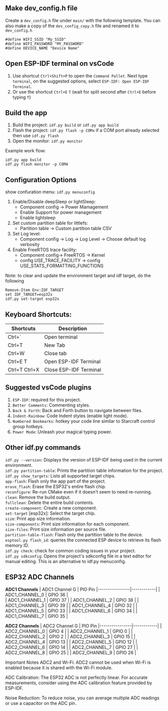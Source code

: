 ## Make dev_config.h file

Create a `dev_config.h` file under `main/` with the following template. You can also make a copy of the `dev_config_copy.h` file and renamed it to `dev_config.h`

```
#define WIFI_SSID "My_SSID"
#define WIFI_PASSWORD "MY_PASSWORD"
#define DEVICE_NAME "Device Name"
```

## Open ESP-IDF terminal on vsCode

1. Use shortcut `Ctrl+Shift+P` to open the `Command Pallet`. Next type `terminal`, on the suggested options, select `ESP-IDF: Open ESP-IDF Terminal`.
2. Or use the shortcut `Ctrl+E`  `T` (wait for split second after `Ctrl+E` before typing `T`)

## Build the app

1. Build the project: `idf.py build` or `idf.py app build`
2. Flash the project: `idf.py flash -p COMx` if a COM port already selected then use `idf.py flash`
3. Open the monitor: `idf.py monitor`
   
Example work flow: <br>
```
idf.py app build
idf.py flash monitor -p COM4
```

## Configuration Options

show confuration menu: `idf.py menuconfig`

1. Enable/Disable deepSleep or lightSleep:
   - Component config -> Power Mamagement 
   - Enable Support for power management
   - Enable lightsleep 
2. Set custom partition table for littlefs:
   - Partition table -> Custom partition table CSV
3. Set Log level:
   - Component config -> Log -> Log Level -> Choose default log verbosity
4. Enable FreeRTOS trace facility:
   - Component config-> FreeRTOS -> Kernel
   - config USE_TRACE_FACILITY -> config USE_STATS_FORMATTING_FUNCTIONS

Note: to clear and update the environment target and idf target, do the following<br>
```
Remove-Item Env:IDF_TARGET
set IDF_TARGET=esp32x
idf.py set-target esp32x
```

## Keyboard Shortcuts:

| Shortcuts       | Description |
| --------------- | --------- |
|Ctrl+`           | Open terminal |
|Ctrl+T           | New Tab |
|Ctrl+W           | Close tab |
|Ctrl+E T         | Open ESP-IDF Terminal |
|Ctrl+T Ctrl+X    | Close ESP-IDF Terminal |

## Suggested vsCode plugins

1. `ESP-IDF`: required for this project.
2. `Better Comments`: Commenting styles.
3. `Back & Forth`: Back and Forth button to navigate between files. 
4. `Indent-Rainbow`: Code Indent styles (enable light mode).
5. `Numbered Bookmarks`: hotkey your code line similar to Starcraft control group hotkeys.
6. `Power Mode`: Unleash your magical typing power.


## Other idf.py commands

`idf.py --version`: Displays the version of ESP-IDF being used in the current environment.<br>
`idf.py partition-table`: Prints the partition table information for the project.<br>
`idf.py show_targets`: Lists all supported target chips.<br> 
`app-flash`: Flash only the app part of the project.<br>
`erase_flash`: Erase the ESP32's entire flash chip.<br>
`reconfigure`: Re-run CMake even if it doesn't seem to need re-running.<br>
`clean`: Remove the build output.<br>
`fullclean`: Delete the entire build contents.<br>
`create-component`: Create a new component.<br>
`set-target` [esp32x]: Select the target chip.<br>
`size`: Print app size information.<br>
`size-components`: Print size information for each component.<br>
`size-files`: Print size information per source file.<br>
`partition-table-flash`: Flash only the partition table to the device.<br>
`esptool.py flash_id`: queries the connected ESP device to retrieve its flash memory ID.<br>
`idf.py check`: check for common coding issues in your project.<br>
`idf.py sdkconfig`: Opens the project's sdkconfig file in a text editor for manual editing. This is an alternative to idf.py menuconfig.<br>

## ESP32 ADC Channels

**ADC1 Channels**
| ADC1 Channel	G |   PIO Pin
|----------------|------------|
| ADC1_CHANNEL_0 |   GPIO 36  |  
| ADC1_CHANNEL_1 |   GPIO 37  |
| ADC1_CHANNEL_2 |	GPIO 38  |
| ADC1_CHANNEL_3 |	GPIO 39  |
| ADC1_CHANNEL_4 |	GPIO 32  |
| ADC1_CHANNEL_5 |	GPIO 33  |
| ADC1_CHANNEL_6 |	GPIO 34  |
| ADC1_CHANNEL_7 |	GPIO 35  |
<br>

**ADC2 Channels**
| ADC2 Channel	G |   PIO Pin
|----------------|------------|
| ADC2_CHANNEL_0 |	GPIO 4   |
| ADC2_CHANNEL_1 |	GPIO 0   |
| ADC2_CHANNEL_2 |	GPIO 2   |
| ADC2_CHANNEL_3 |	GPIO 15  |
| ADC2_CHANNEL_4 |	GPIO 13  |
| ADC2_CHANNEL_5 |	GPIO 12  |
| ADC2_CHANNEL_6 |	GPIO 14  |
| ADC2_CHANNEL_7 |	GPIO 27  |
| ADC2_CHANNEL_8 |	GPIO 25  |
| ADC2_CHANNEL_9 |	GPIO 26  |


Important Notes
ADC2 and Wi-Fi:
   ADC2 cannot be used when Wi-Fi is enabled because it is shared with the Wi-Fi module.

ADC Calibration:
   The ESP32 ADC is not perfectly linear. For accurate measurements, consider using the ADC calibration feature provided by ESP-IDF.

Noise Reduction:
   To reduce noise, you can average multiple ADC readings or use a capacitor on the ADC pin.